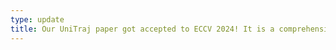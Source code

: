 ```yaml
---
type: update
title: Our UniTraj paper got accepted to ECCV 2024! It is a comprehensive framework for trajectory prediction (over 200 stars so far). Check it out at <a href="https://vita-epfl.github.io/UniTraj/"> __UniTraj website__</a>.
---
```

